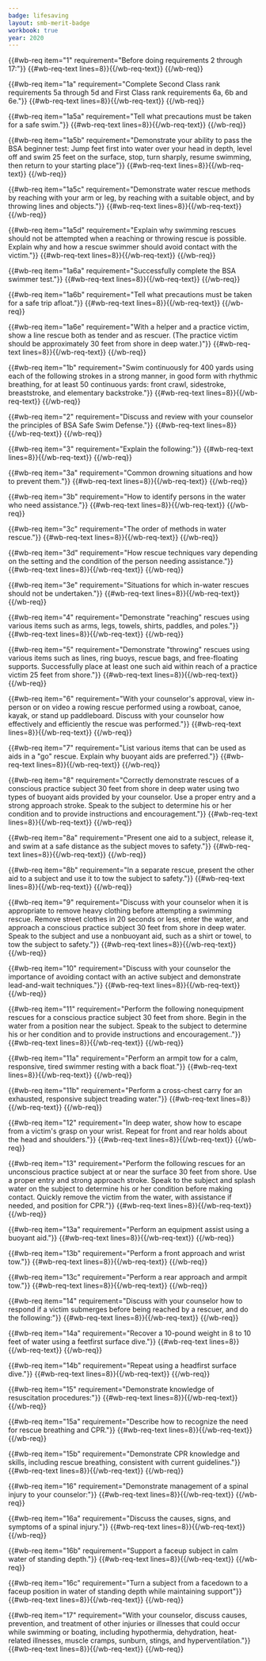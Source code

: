 ```yaml
---
badge: lifesaving
layout: smb-merit-badge
workbook: true
year: 2020
---
```



{{#wb-req item="1" requirement="Before doing requirements 2 through 17:"}}
{{#wb-req-text lines=8}}{{/wb-req-text}}
{{/wb-req}}

{{#wb-req item="1a" requirement="Complete Second Class rank requirements 5a through 5d and First Class rank requirements 6a, 6b and 6e."}}
{{#wb-req-text lines=8}}{{/wb-req-text}}
{{/wb-req}}

{{#wb-req item="1a5a" requirement="Tell what precautions must be taken for a safe swim."}}
{{#wb-req-text lines=8}}{{/wb-req-text}}
{{/wb-req}}

{{#wb-req item="1a5b" requirement="Demonstrate your ability to pass the BSA beginner test: Jump feet first into water over your head in depth, level off and swim 25 feet on the surface, stop, turn sharply, resume swimming, then return to your starting place"}}
{{#wb-req-text lines=8}}{{/wb-req-text}}
{{/wb-req}}

{{#wb-req item="1a5c" requirement="Demonstrate water rescue methods by reaching with your arm or leg, by reaching with a suitable object, and by throwing lines and objects."}}
{{#wb-req-text lines=8}}{{/wb-req-text}}
{{/wb-req}}

{{#wb-req item="1a5d" requirement="Explain why swimming rescues should not be attempted when a reaching or throwing rescue is possible. Explain why and how a rescue swimmer should avoid contact with the victim."}}
{{#wb-req-text lines=8}}{{/wb-req-text}}
{{/wb-req}}

{{#wb-req item="1a6a" requirement="Successfully complete the BSA swimmer test."}}
{{#wb-req-text lines=8}}{{/wb-req-text}}
{{/wb-req}}

{{#wb-req item="1a6b" requirement="Tell what precautions must be taken for a safe trip afloat."}}
{{#wb-req-text lines=8}}{{/wb-req-text}}
{{/wb-req}}

{{#wb-req item="1a6e" requirement="With a helper and a practice victim, show a line rescue both as tender and as rescuer. (The practice victim should be approximately 30 feet from shore in deep water.)"}}
{{#wb-req-text lines=8}}{{/wb-req-text}}
{{/wb-req}}

{{#wb-req item="1b" requirement="Swim continuously for 400 yards using each of the following strokes in a strong manner, in good form with rhythmic breathing, for at least 50 continuous yards: front crawl, sidestroke, breaststroke, and elementary backstroke."}}
{{#wb-req-text lines=8}}{{/wb-req-text}}
{{/wb-req}}

{{#wb-req item="2" requirement="Discuss and review with your counselor the principles of BSA Safe Swim Defense."}}
{{#wb-req-text lines=8}}{{/wb-req-text}}
{{/wb-req}}

{{#wb-req item="3" requirement="Explain the following:"}}
{{#wb-req-text lines=8}}{{/wb-req-text}}
{{/wb-req}}

{{#wb-req item="3a" requirement="Common drowning situations and how to prevent them."}}
{{#wb-req-text lines=8}}{{/wb-req-text}}
{{/wb-req}}

{{#wb-req item="3b" requirement="How to identify persons in the water who need assistance."}}
{{#wb-req-text lines=8}}{{/wb-req-text}}
{{/wb-req}}

{{#wb-req item="3c" requirement="The order of methods in water rescue."}}
{{#wb-req-text lines=8}}{{/wb-req-text}}
{{/wb-req}}

{{#wb-req item="3d" requirement="How rescue techniques vary depending on the setting and the condition of the person needing assistance."}}
{{#wb-req-text lines=8}}{{/wb-req-text}}
{{/wb-req}}

{{#wb-req item="3e" requirement="Situations for which in-water rescues should not be undertaken."}}
{{#wb-req-text lines=8}}{{/wb-req-text}}
{{/wb-req}}

{{#wb-req item="4" requirement="Demonstrate "reaching" rescues using various items such as arms, legs, towels, shirts, paddles, and poles."}}
{{#wb-req-text lines=8}}{{/wb-req-text}}
{{/wb-req}}

{{#wb-req item="5" requirement="Demonstrate "throwing" rescues using various items such as lines, ring buoys, rescue bags, and free-floating supports. Successfully place at least one such aid within reach of a practice victim 25 feet from shore."}}
{{#wb-req-text lines=8}}{{/wb-req-text}}
{{/wb-req}}

{{#wb-req item="6" requirement="With your counselor's approval, view in-person or on video a rowing rescue performed using a rowboat, canoe, kayak, or stand up paddleboard. Discuss with your counselor how effectively and efficiently the rescue was performed."}}
{{#wb-req-text lines=8}}{{/wb-req-text}}
{{/wb-req}}

{{#wb-req item="7" requirement="List various items that can be used as aids in a "go" rescue. Explain why buoyant aids are preferred."}}
{{#wb-req-text lines=8}}{{/wb-req-text}}
{{/wb-req}}

{{#wb-req item="8" requirement="Correctly demonstrate rescues of a conscious practice subject 30 feet from shore in deep water using two types of buoyant aids provided by your counselor. Use a proper entry and a strong approach stroke. Speak to the subject to determine his or her condition and to provide instructions and encouragement."}}
{{#wb-req-text lines=8}}{{/wb-req-text}}
{{/wb-req}}

{{#wb-req item="8a" requirement="Present one aid to a subject, release it, and swim at a safe distance as the subject moves to safety."}}
{{#wb-req-text lines=8}}{{/wb-req-text}}
{{/wb-req}}

{{#wb-req item="8b" requirement="In a separate rescue, present the other aid to a subject and use it to tow the subject to safety."}}
{{#wb-req-text lines=8}}{{/wb-req-text}}
{{/wb-req}}

{{#wb-req item="9" requirement="Discuss with your counselor when it is appropriate to remove heavy clothing before attempting a swimming rescue. Remove street clothes in 20 seconds or less, enter the water, and approach a conscious practice subject 30 feet from shore in deep water. Speak to the subject and use a nonbuoyant aid, such as a shirt or towel, to tow the subject to safety."}}
{{#wb-req-text lines=8}}{{/wb-req-text}}
{{/wb-req}}

{{#wb-req item="10" requirement="Discuss with your counselor the importance of avoiding contact with an active subject and demonstrate lead-and-wait techniques."}}
{{#wb-req-text lines=8}}{{/wb-req-text}}
{{/wb-req}}

{{#wb-req item="11" requirement="Perform the following nonequipment rescues for a conscious practice subject 30 feet from shore. Begin in the water from a position near the subject. Speak to the subject to determine his or her condition and to provide instructions and encouragement.."}}
{{#wb-req-text lines=8}}{{/wb-req-text}}
{{/wb-req}}

{{#wb-req item="11a" requirement="Perform an armpit tow for a calm, responsive, tired swimmer resting with a back float."}}
{{#wb-req-text lines=8}}{{/wb-req-text}}
{{/wb-req}}

{{#wb-req item="11b" requirement="Perform a cross-chest carry for an exhausted, responsive subject treading water."}}
{{#wb-req-text lines=8}}{{/wb-req-text}}
{{/wb-req}}

{{#wb-req item="12" requirement="In deep water, show how to escape from a victim's grasp on your wrist. Repeat for front and rear holds about the head and shoulders."}}
{{#wb-req-text lines=8}}{{/wb-req-text}}
{{/wb-req}}

{{#wb-req item="13" requirement="Perform the following rescues for an unconscious practice subject at or near the surface 30 feet from shore. Use a proper entry and strong approach stroke. Speak to the subject and splash water on the subject to determine his or her condition before making contact. Quickly remove the victim from the water, with assistance if needed, and position for CPR."}}
{{#wb-req-text lines=8}}{{/wb-req-text}}
{{/wb-req}}

{{#wb-req item="13a" requirement="Perform an equipment assist using a buoyant aid."}}
{{#wb-req-text lines=8}}{{/wb-req-text}}
{{/wb-req}}

{{#wb-req item="13b" requirement="Perform a front approach and wrist tow."}}
{{#wb-req-text lines=8}}{{/wb-req-text}}
{{/wb-req}}

{{#wb-req item="13c" requirement="Perform a rear approach and armpit tow."}}
{{#wb-req-text lines=8}}{{/wb-req-text}}
{{/wb-req}}

{{#wb-req item="14" requirement="Discuss with your counselor how to respond if a victim submerges before being reached by a rescuer, and do the following:"}}
{{#wb-req-text lines=8}}{{/wb-req-text}}
{{/wb-req}}

{{#wb-req item="14a" requirement="Recover a 10-pound weight in 8 to 10 feet of water using a feetfirst surface dive."}}
{{#wb-req-text lines=8}}{{/wb-req-text}}
{{/wb-req}}

{{#wb-req item="14b" requirement="Repeat using a headfirst surface dive."}}
{{#wb-req-text lines=8}}{{/wb-req-text}}
{{/wb-req}}

{{#wb-req item="15" requirement="Demonstrate knowledge of resuscitation procedures:"}}
{{#wb-req-text lines=8}}{{/wb-req-text}}
{{/wb-req}}

{{#wb-req item="15a" requirement="Describe how to recognize the need for rescue breathing and CPR."}}
{{#wb-req-text lines=8}}{{/wb-req-text}}
{{/wb-req}}

{{#wb-req item="15b" requirement="Demonstrate CPR knowledge and skills, including rescue breathing, consistent with current guidelines."}}
{{#wb-req-text lines=8}}{{/wb-req-text}}
{{/wb-req}}

{{#wb-req item="16" requirement="Demonstrate management of a spinal injury to your counselor:"}}
{{#wb-req-text lines=8}}{{/wb-req-text}}
{{/wb-req}}

{{#wb-req item="16a" requirement="Discuss the causes, signs, and symptoms of a spinal injury."}}
{{#wb-req-text lines=8}}{{/wb-req-text}}
{{/wb-req}}

{{#wb-req item="16b" requirement="Support a faceup subject in calm water of standing depth."}}
{{#wb-req-text lines=8}}{{/wb-req-text}}
{{/wb-req}}

{{#wb-req item="16c" requirement="Turn a subject from a facedown to a faceup position in water of standing depth while maintaining support"}}
{{#wb-req-text lines=8}}{{/wb-req-text}}
{{/wb-req}}

{{#wb-req item="17" requirement="With your counselor, discuss causes, prevention, and treatment of other injuries or illnesses that could occur while swimming or boating, including hypothermia, dehydration, heat-related illnesses, muscle cramps, sunburn, stings, and hyperventilation."}}
{{#wb-req-text lines=8}}{{/wb-req-text}}
{{/wb-req}}
